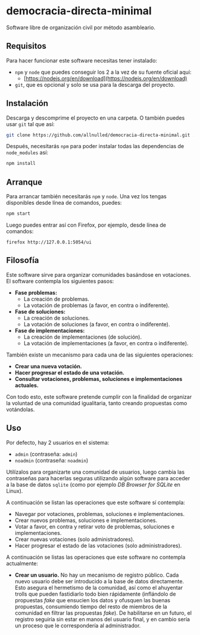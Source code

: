 # democracia-directa-minimal

Software libre de organización civil por método asambleario. 

## Requisitos

Para hacer funcionar este software necesitas tener instalado:

- `npm` y `node` que puedes conseguir los 2 a la vez de su fuente oficial aquí:
   - [https://nodejs.org/en/download](https://nodejs.org/en/download)
- `git`, que es opcional y solo se usa para la descarga del proyecto.

## Instalación

Descarga y descomprime el proyecto en una carpeta. O también puedes usar `git` tal que así:

```sh
git clone https://github.com/allnulled/democracia-directa-minimal.git .
```

Después, necesitarás `npm` para poder instalar todas las dependencias de `node_modules` así:

```sh
npm install
```

## Arranque

Para arrancar también necesitarás `npm` y `node`. Una vez los tengas disponibles desde línea de comandos, puedes:

```sh
npm start
```

Luego puedes entrar así con Firefox, por ejemplo, desde línea de comandos:

```
firefox http://127.0.0.1:5054/ui
```

## Filosofía

Este software sirve para organizar comunidades basándose en votaciones. El software contempla los siguientes pasos:

 - **Fase problemas:**
   - La creación de problemas.
   - La votación de problemas (a favor, en contra o indiferente).
 - **Fase de soluciones:**
   - La creación de soluciones.
   - La votación de soluciones (a favor, en contra o indiferente).
 - **Fase de implementaciones:**
   - La creación de implementaciones (de solución).
   - La votación de implementaciones (a favor, en contra o indiferente).

También existe un mecanismo para cada una de las siguientes operaciones:
  
  - **Crear una nueva votación.**
  - **Hacer progresar el estado de una votación.**
  - **Consultar votaciones, problemas, soluciones e implementaciones actuales.**

Con todo esto, este software pretende cumplir con la finalidad de organizar la voluntad de una comunidad igualitaria, tanto creando propuestas como votándolas.

## Uso

Por defecto, hay 2 usuarios en el sistema:
  - `admin` (contraseña: `admin`)
  - `noadmin` (contraseña: `noadmin`)

Utilízalos para organizarte una comunidad de usuarios, luego cambia las contraseñas para hacerlas seguras utilizando algún software para acceder a la base de datos `sqlite` (como por ejemplo *DB Browser for SQLite* en Linux).

A continuación se listan las operaciones que este software sí contempla:

  - Navegar por votaciones, problemas, soluciones e implementaciones.
  - Crear nuevos problemas, soluciones e implementaciones.
  - Votar a favor, en contra y retirar voto de problemas, soluciones e implementaciones.
  - Crear nuevas votaciones (solo administradores).
  - Hacer progresar el estado de las votaciones (solo administradores).

A continuación se listas las operaciones que este software no contempla actualmente:

  - **Crear un usuario.** No hay un mecanismo de registro público. Cada nuevo usuario debe ser introducido a la base de datos directamente. Esto asegura el hermetismo de la comunidad, así como el ahuyentar trolls que pueden fastidiarlo todo bien rápidamente (inflándolo de propuestas *fake* que ensucien los datos y ofusquen las buenas propuestas, consumiendo tiempo del resto de miembros de la comunidad en filtrar las propuestas *fake*). De habilitarse en un futuro, el registro seguiría sin estar en manos del usuario final, y en cambio sería un proceso que le correspondería al administrador.


  